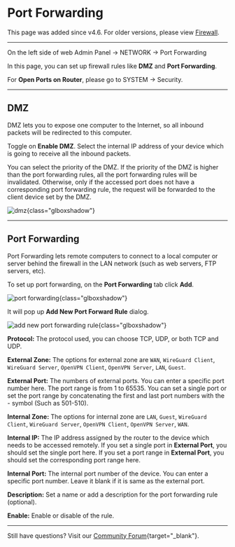 # Port Forwarding

This page was added since v4.6. For older versions, please view [Firewall](firewall.md).

---

On the left side of web Admin Panel -> NETWORK -> Port Forwarding

In this page, you can set up firewall rules like **DMZ** and **Port Forwarding**.

For **Open Ports on Router**, please go to SYSTEM -> Security.

---

## DMZ

DMZ lets you to expose one computer to the Internet, so all inbound packets will be redirected to this computer.

Toggle on **Enable DMZ**. Select the internal IP address of your device which is going to receive all the inbound packets.

You can select the priority of the DMZ. If the priority of the DMZ is higher than the port forwarding rules, all the port forwarding rules will be invalidated. Otherwise, only if the accessed port does not have a corresponding port forwarding rule, the request will be forwarded to the client device set by the DMZ.

![dmz](https://static.gl-inet.com/docs/router/en/4/interface_guide/port_forwarding/dmz.png){class="glboxshadow"}

---

## Port Forwarding

Port Forwarding lets remote computers to connect to a local computer or server behind the firewall in the LAN network (such as web servers, FTP servers, etc).

To set up port forwarding, on the **Port Forwarding** tab click **Add**.

![port forwarding](https://static.gl-inet.com/docs/router/en/4/interface_guide/port_forwarding/port_forwarding.png){class="glboxshadow"}

It will pop up **Add New Port Forward Rule** dialog.

![add new port forwarding rule](https://static.gl-inet.com/docs/router/en/4/interface_guide/port_forwarding/add_new_port_forward_rule.png){class="glboxshadow"}

**Protocol:** The protocol used, you can choose TCP, UDP, or both TCP and UDP.

**External Zone:** The options for external zone are `WAN`, `WireGuard Client`, `WireGuard Server`, `OpenVPN Client`, `OpenVPN Server`, `LAN`, `Guest`.

**External Port:** The numbers of external ports. You can enter a specific port number here. The port range is from 1 to 65535. You can set a single port or set the port range by concatenating the first and last port numbers with the - symbol (Such as 501-510).

**Internal Zone:** The options for internal zone are `LAN`, `Guest`, `WireGuard Client`, `WireGuard Server`, `OpenVPN Client`, `OpenVPN Server`, `WAN`.

**Internal IP:** The IP address assigned by the router to the device which needs to be accessed remotely. If you set a single port in **External Port**, you should set the single port here. If you set a port range in **External Port**, you should set the corresponding port range here.

**Internal Port:** The internal port number of the device. You can enter a specific port number. Leave it blank if it is same as the external port.

**Description:** Set a name or add a description for the port forwarding rule (optional).

**Enable:** Enable or disable of the rule.

---

Still have questions? Visit our [Community Forum](https://forum.gl-inet.com){target="_blank"}.
